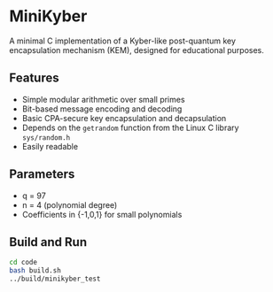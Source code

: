 # MiniKyber

A minimal C implementation of a Kyber-like post-quantum key encapsulation mechanism (KEM), designed for educational purposes.

## Features

- Simple modular arithmetic over small primes
- Bit-based message encoding and decoding
- Basic CPA-secure key encapsulation and decapsulation
- Depends on the `getrandom` function from the Linux C library `sys/random.h`
- Easily readable

## Parameters

- q = 97
- n = 4 (polynomial degree)
- Coefficients in {-1,0,1} for small polynomials

## Build and Run

```bash
cd code
bash build.sh
../build/minikyber_test
